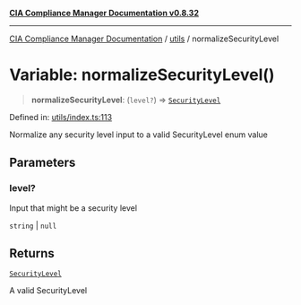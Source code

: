 [**CIA Compliance Manager Documentation v0.8.32**](../../README.md)

***

[CIA Compliance Manager Documentation](../../modules.md) / [utils](../README.md) / normalizeSecurityLevel

# Variable: normalizeSecurityLevel()

> **normalizeSecurityLevel**: (`level?`) => [`SecurityLevel`](../../types/cia/type-aliases/SecurityLevel.md)

Defined in: [utils/index.ts:113](https://github.com/Hack23/cia-compliance-manager/blob/0dc9a11e510cc2f2986e7debe532892627f2b00f/src/utils/index.ts#L113)

Normalize any security level input to a valid SecurityLevel enum value

## Parameters

### level?

Input that might be a security level

`string` | `null`

## Returns

[`SecurityLevel`](../../types/cia/type-aliases/SecurityLevel.md)

A valid SecurityLevel
